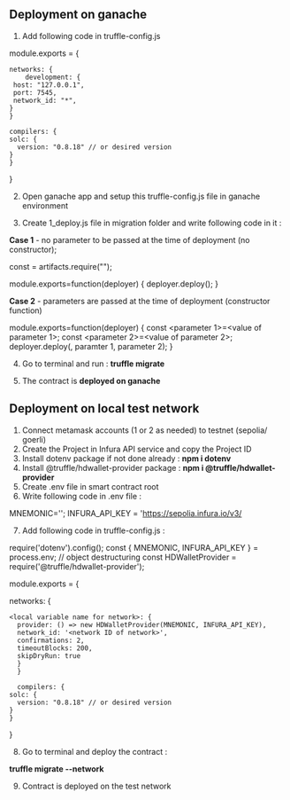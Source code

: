 ## Deployment on ganache

1. Add following code in truffle-config.js 

module.exports = {

    networks: {
        development: {
     host: "127.0.0.1",
     port: 7545,            
     network_id: "*",       
    }
    }

    compilers: {
    solc: {
      version: "0.8.18" // or desired version 
    }
    }
} 

2. Open ganache app and setup this truffle-config.js file in ganache environment

3. Create 1_deploy.js file in migration folder and write following code in it : 

**Case 1** - no parameter to be passed at the time of deployment (no constructor);

const <local variable for contract artifacts> = artifacts.require("<contract name>");

module.exports=function(deployer) {
    deployer.deploy(<local variable for contract artifacts>);
}

**Case 2** - parameters are passed at the time of deployment (constructor function)

module.exports=function(deployer) {
    const <parameter 1>=<value of parameter 1>;
    const <parameter 2>=<value of parameter 2>;
    deployer.deploy(<local variable for contract artifacts>, paramter 1, parameter 2);
}


4. Go to terminal and run : **truffle migrate**

5. The contract is **deployed on ganache**



## Deployment on local test network 

1. Connect metamask accounts (1 or 2 as needed) to testnet (sepolia/ goerli)
2. Create the Project in Infura API service and copy the Project ID
3. Install dotenv package if not done already : **npm i dotenv**
4. Install @truffle/hdwallet-provider package : **npm i @truffle/hdwallet-provider**
5. Create .env file in smart contract root 
6. Write following code in .env file : 

MNEMONIC='<Write the Metamask mnemonic>';
INFURA_API_KEY = 'https://sepolia.infura.io/v3/<Paste the Infura API Project ID>

7. Add following code in truffle-config.js : 

require('dotenv').config();
const { MNEMONIC, INFURA_API_KEY } = process.env; // object destructuring
const HDWalletProvider = require('@truffle/hdwallet-provider');

module.exports = {

networks: {

    <local variable name for network>: {
      provider: () => new HDWalletProvider(MNEMONIC, INFURA_API_KEY),
      network_id: '<network ID of network>',
      confirmations: 2,    
      timeoutBlocks: 200,  
      skipDryRun: true  
      }
      }

      compilers: {
    solc: {
      version: "0.8.18" // or desired version 
    }
    }
}


8. Go to terminal and deploy the contract : 

**truffle migrate --network  <local variable name for network>**

9. Contract is deployed on the test network


    



